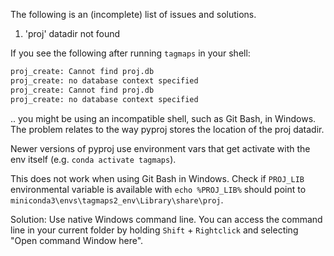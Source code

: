 The following is an (incomplete) list of issues and solutions.

1. 'proj' datadir not found

If you see the following after running `tagmaps` in your shell:

```bash
proj_create: Cannot find proj.db
proj_create: no database context specified
proj_create: Cannot find proj.db
proj_create: no database context specified
```

.. you might be using an incompatible shell, such as Git Bash, in Windows. The problem relates to the way pyproj stores the location of the proj datadir.

Newer versions of pyproj use environment vars that get activate with the env itself (e.g. `conda activate tagmaps`).

This does not work when using Git Bash in Windows. Check if `PROJ_LIB` environmental variable is available with `echo %PROJ_LIB%` should point to `miniconda3\envs\tagmaps2_env\Library\share\proj`.

Solution: Use native Windows command line. You can access the command line in your current folder by holding `Shift` + `Rightclick` and selecting "Open command Window here".